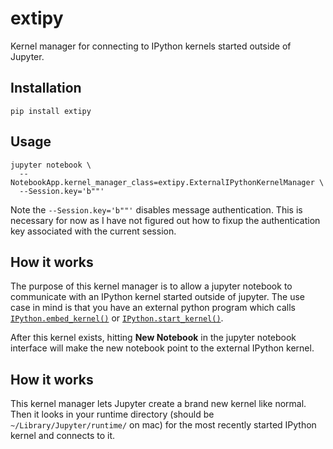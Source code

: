 # extipy

Kernel manager for connecting to IPython kernels started outside of Jupyter.

## Installation

```
pip install extipy
```

## Usage

```
jupyter notebook \
  --NotebookApp.kernel_manager_class=extipy.ExternalIPythonKernelManager \
  --Session.key='b""'
```

Note the `--Session.key='b""'` disables message authentication. This is necessary for now as I have not figured out how to fixup the authentication key associated with the current session.

## How it works

The purpose of this kernel manager is to allow a jupyter notebook to communicate with an IPython kernel started outside of jupyter. The use case in mind is that you have an external python program which calls [`IPython.embed_kernel()`](http://ipython.readthedocs.io/en/stable/api/generated/IPython.html#IPython.embed_kernel) or [`IPython.start_kernel()`](http://ipython.readthedocs.io/en/stable/api/generated/IPython.html#IPython.start_kernel).

After this kernel exists, hitting **New Notebook** in the jupyter notebook interface will make the new notebook point to the external IPython kernel.

## How it works

This kernel manager lets Jupyter create a brand new kernel like normal. Then it looks in your runtime directory (should be `~/Library/Jupyter/runtime/` on mac) for the most recently started IPython kernel and connects to it.
